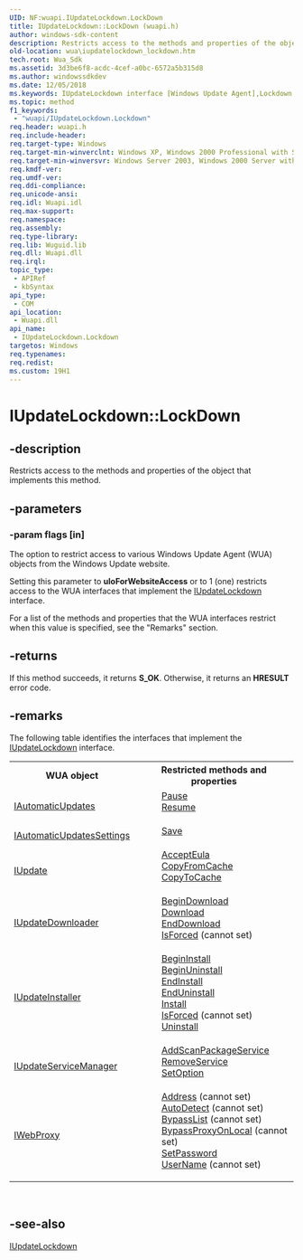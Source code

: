 ```yaml
---
UID: NF:wuapi.IUpdateLockdown.LockDown
title: IUpdateLockdown::LockDown (wuapi.h)
author: windows-sdk-content
description: Restricts access to the methods and properties of the object that implements this method.
old-location: wua\iupdatelockdown_lockdown.htm
tech.root: Wua_Sdk
ms.assetid: 3d3be6f8-acdc-4cef-a0bc-6572a5b315d8
ms.author: windowssdkdev
ms.date: 12/05/2018
ms.keywords: IUpdateLockdown interface [Windows Update Agent],Lockdown method, IUpdateLockdown.LockDown, IUpdateLockdown::LockDown, IUpdateLockdown::Lockdown, LockDown, Lockdown method [Windows Update Agent], Lockdown method [Windows Update Agent],IUpdateLockdown interface, wua.iupdatelockdown_lockdown, wuapi/IUpdateLockdown::Lockdown
ms.topic: method
f1_keywords: 
 - "wuapi/IUpdateLockdown.Lockdown"
req.header: wuapi.h
req.include-header: 
req.target-type: Windows
req.target-min-winverclnt: Windows XP, Windows 2000 Professional with SP3 [desktop apps only]
req.target-min-winversvr: Windows Server 2003, Windows 2000 Server with SP3 [desktop apps only]
req.kmdf-ver: 
req.umdf-ver: 
req.ddi-compliance: 
req.unicode-ansi: 
req.idl: Wuapi.idl
req.max-support: 
req.namespace: 
req.assembly: 
req.type-library: 
req.lib: Wuguid.lib
req.dll: Wuapi.dll
req.irql: 
topic_type:
 - APIRef
 - kbSyntax
api_type:
 - COM
api_location:
 - Wuapi.dll
api_name:
 - IUpdateLockdown.Lockdown
targetos: Windows
req.typenames: 
req.redist: 
ms.custom: 19H1
---
```


# IUpdateLockdown::LockDown


## -description


Restricts access to the methods and properties of the object that implements this method.


## -parameters




### -param flags [in]

The option to restrict access to various Windows Update Agent (WUA) objects from the Windows Update website. 

Setting this parameter to  <b>uloForWebsiteAccess</b> or to 1 (one) restricts access to the WUA interfaces that implement the <a href="https://docs.microsoft.com/windows/desktop/api/wuapi/nn-wuapi-iupdatelockdown">IUpdateLockdown</a> interface.

For a list of the methods and properties that the WUA interfaces restrict when this value is specified, see the "Remarks" section.


## -returns



If this method succeeds, it returns <b xmlns:loc="http://microsoft.com/wdcml/l10n">S_OK</b>. Otherwise, it returns an <b xmlns:loc="http://microsoft.com/wdcml/l10n">HRESULT</b> error code.




## -remarks



The following table identifies the interfaces that implement the <a href="https://docs.microsoft.com/windows/desktop/api/wuapi/nn-wuapi-iupdatelockdown">IUpdateLockdown</a> interface.

<table>
<tr>
<th>WUA object</th>
<th>Restricted methods and properties</th>
</tr>
<tr>
<td>
<a href="https://docs.microsoft.com/windows/desktop/api/wuapi/nn-wuapi-iautomaticupdates">IAutomaticUpdates</a>
</td>
<td>
<dl>
<dd>
<a href="https://docs.microsoft.com/windows/desktop/api/wuapi/nf-wuapi-iautomaticupdates-pause">Pause</a>
</dd>
<dd>
<a href="https://docs.microsoft.com/windows/desktop/api/wuapi/nf-wuapi-iautomaticupdates-resume">Resume</a>
</dd>
</dl>
</td>
</tr>
<tr>
<td>
<a href="https://docs.microsoft.com/windows/desktop/api/wuapi/nn-wuapi-iautomaticupdatessettings">IAutomaticUpdatesSettings</a>
</td>
<td>
<dl>
<dd>
<a href="https://docs.microsoft.com/windows/desktop/api/wuapi/nf-wuapi-iautomaticupdatessettings-save">Save</a>
</dd>
</dl>
</td>
</tr>
<tr>
<td>
<a href="https://docs.microsoft.com/windows/desktop/api/wuapi/nn-wuapi-iupdate">IUpdate</a>
</td>
<td>
<dl>
<dd>
<a href="https://docs.microsoft.com/windows/desktop/api/wuapi/nf-wuapi-iupdate-accepteula">AcceptEula</a>
</dd>
<dd>
<a href="https://docs.microsoft.com/windows/desktop/api/wuapi/nf-wuapi-iupdate-copyfromcache">CopyFromCache</a>
</dd>
<dd>
<a href="https://docs.microsoft.com/windows/desktop/api/wuapi/nf-wuapi-iupdate2-copytocache">CopyToCache</a>
</dd>
</dl>
</td>
</tr>
<tr>
<td>
<a href="https://docs.microsoft.com/windows/desktop/api/wuapi/nn-wuapi-iupdate">IUpdateDownloader</a>
</td>
<td>
<dl>
<dd>
<a href="https://docs.microsoft.com/windows/desktop/api/wuapi/nf-wuapi-iupdatedownloader-download">BeginDownload</a>
</dd>
<dd>
<a href="https://docs.microsoft.com/windows/desktop/api/wuapi/nf-wuapi-iupdatedownloader-begindownload">Download</a>
</dd>
<dd>
<a href="https://docs.microsoft.com/windows/desktop/api/wuapi/nf-wuapi-iupdatedownloader-enddownload">EndDownload</a>
</dd>
<dd>
<a href="https://docs.microsoft.com/windows/desktop/api/wuapi/nf-wuapi-iupdatedownloader-get_isforced">IsForced</a> (cannot set)</dd>
</dl>
</td>
</tr>
<tr>
<td>
<a href="https://docs.microsoft.com/windows/desktop/api/wuapi/nn-wuapi-iupdateinstaller">IUpdateInstaller</a>
</td>
<td>
<dl>
<dd>
<a href="https://docs.microsoft.com/windows/desktop/api/wuapi/nf-wuapi-iupdateinstaller-begininstall">BeginInstall</a>
</dd>
<dd>
<a href="https://docs.microsoft.com/windows/desktop/api/wuapi/nf-wuapi-iupdateinstaller-beginuninstall">BeginUninstall</a>
</dd>
<dd>
<a href="https://docs.microsoft.com/windows/desktop/api/wuapi/nf-wuapi-iupdateinstaller-endinstall">EndInstall</a>
</dd>
<dd>
<a href="https://docs.microsoft.com/windows/desktop/api/wuapi/nf-wuapi-iupdateinstaller-enduninstall">EndUninstall</a>
</dd>
<dd>
<a href="https://docs.microsoft.com/windows/desktop/api/wuapi/nf-wuapi-iupdateinstaller-install">Install</a>
</dd>
<dd>
<a href="https://docs.microsoft.com/windows/desktop/api/wuapi/nf-wuapi-iupdateinstaller-get_isforced">IsForced</a> (cannot set)</dd>
<dd>
<a href="https://docs.microsoft.com/windows/desktop/api/wuapi/nf-wuapi-iupdateinstaller-uninstall">Uninstall</a>
</dd>
</dl>
</td>
</tr>
<tr>
<td>
<a href="https://docs.microsoft.com/windows/desktop/api/wuapi/nn-wuapi-iupdateservicemanager">IUpdateServiceManager</a>
</td>
<td>
<dl>
<dd>
<a href="https://docs.microsoft.com/windows/desktop/api/wuapi/nf-wuapi-iupdateservicemanager-addscanpackageservice">AddScanPackageService</a>
</dd>
<dd>
<a href="https://docs.microsoft.com/windows/desktop/api/wuapi/nf-wuapi-iupdateservicemanager-removeservice">RemoveService</a>
</dd>
<dd>
<a href="https://docs.microsoft.com/windows/desktop/api/wuapi/nf-wuapi-iupdateservicemanager-setoption">SetOption</a>
</dd>
</dl>
</td>
</tr>
<tr>
<td>
<a href="https://docs.microsoft.com/windows/desktop/api/wuapi/nn-wuapi-iwebproxy">IWebProxy</a>
</td>
<td>
<dl>
<dd>
<a href="https://docs.microsoft.com/windows/desktop/api/wuapi/nf-wuapi-iwebproxy-get_address">Address</a> (cannot set)</dd>
<dd>
<a href="https://docs.microsoft.com/windows/desktop/api/wuapi/nf-wuapi-iwebproxy-get_autodetect">AutoDetect</a> (cannot set)</dd>
<dd>
<a href="https://docs.microsoft.com/windows/desktop/api/wuapi/nf-wuapi-iwebproxy-get_bypasslist">BypassList</a> (cannot set)</dd>
<dd>
<a href="https://docs.microsoft.com/windows/desktop/api/wuapi/nf-wuapi-iwebproxy-get_bypassproxyonlocal">BypassProxyOnLocal</a> (cannot set)</dd>
<dd>
<a href="https://docs.microsoft.com/windows/desktop/api/wuapi/nf-wuapi-iwebproxy-setpassword">SetPassword</a>
</dd>
<dd>
<a href="https://docs.microsoft.com/windows/desktop/api/wuapi/nf-wuapi-iwebproxy-get_username">UserName</a> (cannot set)</dd>
</dl>
</td>
</tr>
</table>
 




## -see-also




<a href="https://docs.microsoft.com/windows/desktop/api/wuapi/nn-wuapi-iupdatelockdown">IUpdateLockdown</a>
 

 

